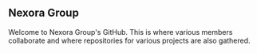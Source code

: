 ## Nexora Group
Welcome to Nexora Group's GitHub. This is where various members collaborate and where repositories for various projects are also gathered.
